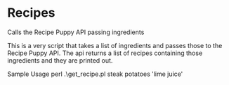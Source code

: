 # Recipes
Calls the Recipe Puppy API passing ingredients

This is a very script that takes a list of ingredients and passes those to the Recipe Puppy API.  The api returns a list of recipes containing those ingredients and they are printed out.

Sample Usage
perl .\get_recipe.pl steak potatoes 'lime juice'
